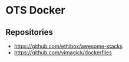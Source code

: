 # OTS Docker

## Repositories
- https://github.com/ethibox/awesome-stacks
- https://github.com/vimagick/dockerfiles